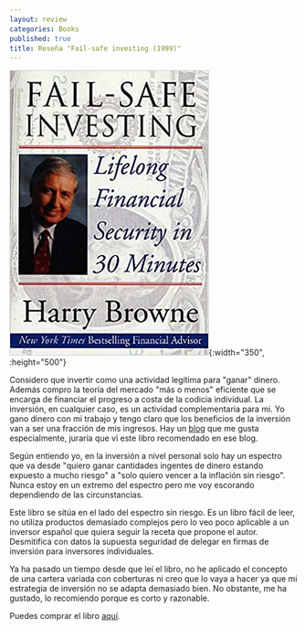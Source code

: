 ```yaml
---
layout: review
categories: Books
published: true
title: Reseña "Fail-safe investing (1999)"
---
```

![](/assets/failsafeinvesting.jpg){:width="350", :height="500"}

Considero que invertir como una actividad legítima para "ganar" dinero. Además compro la teoría del mercado "más o menos" eficiente que se encarga de financiar el progreso a costa de la codicia individual. La inversión, en cualquier caso, es un actividad complementaria para mi. Yo gano dinero con mi trabajo y tengo claro que los beneficios de la inversión van a ser una fracción de mis ingresos. Hay un [blog](https://ofdollarsanddata.com/) que me gusta especialmente, juraría que vi este libro recomendado en ese blog.

Según entiendo yo, en la inversión a nivel personal solo hay un espectro que va desde "quiero ganar cantidades ingentes de dinero estando expuesto a mucho riesgo" a "solo quiero vencer a la inflación sin riesgo". Nunca estoy en un extremo del espectro pero me voy escorando dependiendo de las circunstancias.

Este libro se sitúa en el lado del espectro sin riesgo. Es un libro fácil de leer, no utiliza productos demasiado complejos pero lo veo poco aplicable a un inversor español que quiera seguir la receta que propone el autor. Desmitifica con datos la supuesta seguridad de delegar en firmas de inversión para inversores individuales.

Ya ha pasado un tiempo desde que leí el libro, no he aplicado el concepto de una cartera variada con coberturas ni creo que lo vaya a hacer ya que mi estrategia de inversión no se adapta demasiado bien. No obstante, me ha gustado, lo recomiendo porque es corto y razonable.

Puedes comprar el libro [aquí](https://amazon.es/dp/031226321X).
